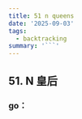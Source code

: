 ```yaml
---
title: 51 n queens
date: '2025-09-03'
tags:
  - backtracking
summary: '```'
---
```

## 51. N 皇后
### go：
```go

```
